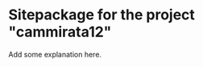 Sitepackage for the project "cammirata12"
==============================================================

Add some explanation here.
